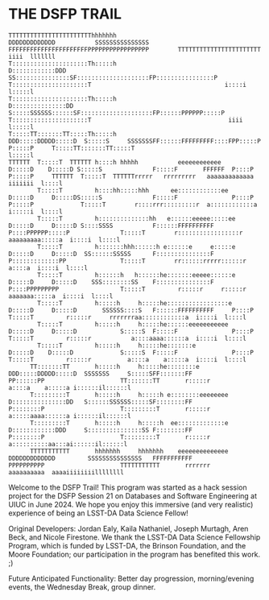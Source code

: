 # THE DSFP TRAIL

````
TTTTTTTTTTTTTTTTTTTTTTThhhhhhh                                      DDDDDDDDDDDDD           SSSSSSSSSSSSSSS FFFFFFFFFFFFFFFFFFFFFFPPPPPPPPPPPPPPPPP        TTTTTTTTTTTTTTTTTTTTTTT                                      iiii  lllllll 
T:::::::::::::::::::::Th:::::h                                      D::::::::::::DDD      SS:::::::::::::::SF::::::::::::::::::::FP::::::::::::::::P       T:::::::::::::::::::::T                                     i::::i l:::::l 
T:::::::::::::::::::::Th:::::h                                      D:::::::::::::::DD   S:::::SSSSSS::::::SF::::::::::::::::::::FP::::::PPPPPP:::::P      T:::::::::::::::::::::T                                      iiii  l:::::l 
T:::::TT:::::::TT:::::Th:::::h                                      DDD:::::DDDDD:::::D  S:::::S     SSSSSSSFF::::::FFFFFFFFF::::FPP:::::P     P:::::P     T:::::TT:::::::TT:::::T                                            l:::::l 
TTTTTT  T:::::T  TTTTTT h::::h hhhhh           eeeeeeeeeeee           D:::::D    D:::::D S:::::S              F:::::F       FFFFFF  P::::P     P:::::P     TTTTTT  T:::::T  TTTTTTrrrrr   rrrrrrrrr   aaaaaaaaaaaaa   iiiiiii  l::::l 
        T:::::T         h::::hh:::::hhh      ee::::::::::::ee         D:::::D     D:::::DS:::::S              F:::::F               P::::P     P:::::P             T:::::T        r::::rrr:::::::::r  a::::::::::::a  i:::::i  l::::l 
        T:::::T         h::::::::::::::hh   e::::::eeeee:::::ee       D:::::D     D:::::D S::::SSSS           F::::::FFFFFFFFFF     P::::PPPPPP:::::P              T:::::T        r:::::::::::::::::r aaaaaaaaa:::::a  i::::i  l::::l 
        T:::::T         h:::::::hhh::::::h e::::::e     e:::::e       D:::::D     D:::::D  SS::::::SSSSS      F:::::::::::::::F     P:::::::::::::PP               T:::::T        rr::::::rrrrr::::::r         a::::a  i::::i  l::::l 
        T:::::T         h::::::h   h::::::he:::::::eeeee::::::e       D:::::D     D:::::D    SSS::::::::SS    F:::::::::::::::F     P::::PPPPPPPPP                 T:::::T         r:::::r     r:::::r  aaaaaaa:::::a  i::::i  l::::l 
        T:::::T         h:::::h     h:::::he:::::::::::::::::e        D:::::D     D:::::D       SSSSSS::::S   F::::::FFFFFFFFFF     P::::P                         T:::::T         r:::::r     rrrrrrraa::::::::::::a  i::::i  l::::l 
        T:::::T         h:::::h     h:::::he::::::eeeeeeeeeee         D:::::D     D:::::D            S:::::S  F:::::F               P::::P                         T:::::T         r:::::r           a::::aaaa::::::a  i::::i  l::::l 
        T:::::T         h:::::h     h:::::he:::::::e                  D:::::D    D:::::D             S:::::S  F:::::F               P::::P                         T:::::T         r:::::r          a::::a    a:::::a  i::::i  l::::l 
      TT:::::::TT       h:::::h     h:::::he::::::::e               DDD:::::DDDDD:::::D  SSSSSSS     S:::::SFF:::::::FF           PP::::::PP                     TT:::::::TT       r:::::r          a::::a    a:::::a i::::::il::::::l
      T:::::::::T       h:::::h     h:::::h e::::::::eeeeeeee       D:::::::::::::::DD   S::::::SSSSSS:::::SF::::::::FF           P::::::::P                     T:::::::::T       r:::::r          a:::::aaaa::::::a i::::::il::::::l
      T:::::::::T       h:::::h     h:::::h  ee:::::::::::::e       D::::::::::::DDD     S:::::::::::::::SS F::::::::FF           P::::::::P                     T:::::::::T       r:::::r           a::::::::::aa:::ai::::::il::::::l
      TTTTTTTTTTT       hhhhhhh     hhhhhhh    eeeeeeeeeeeeee       DDDDDDDDDDDDD         SSSSSSSSSSSSSSS   FFFFFFFFFFF           PPPPPPPPPP                     TTTTTTTTTTT       rrrrrrr            aaaaaaaaaa  aaaaiiiiiiiillllllll
````

Welcome to the DSFP Trail! This program was started as a hack session project for the DSFP Session 21 on Databases and Software Engineering at UIUC in June 2024.
We hope you enjoy this immersive (and very realistic) experience of being an LSST-DA Data Science Fellow! 

Original Developers: Jordan Ealy, Kaila Nathaniel, Joseph Murtagh, Aren Beck, and Nicole Firestone. 
We thank the LSST-DA Data Science Fellowship Program, which is funded by LSST-DA, the Brinson Foundation, and the Moore Foundation; our participation in the program has benefited this work. ;) 

Future Anticipated Functionality: Better day progression, morning/evening events, the Wednesday Break, group dinner.
